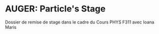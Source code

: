 # AUGER: Particle's Stage
Dossier de remise de stage dans le cadre du Cours PHYS F311 avec Ioana Maris
